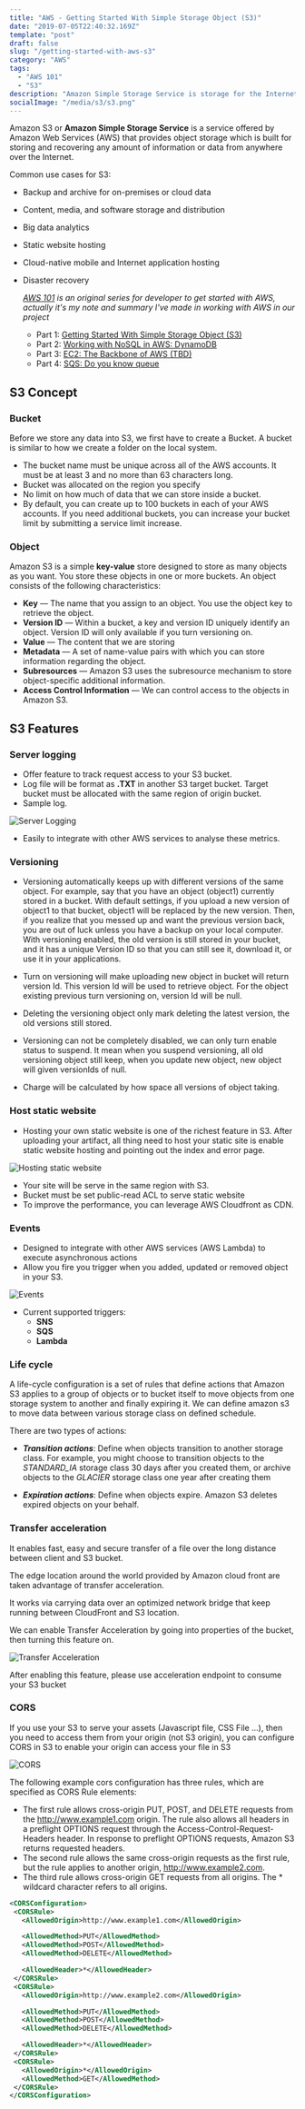 ```yaml
---
title: "AWS - Getting Started With Simple Storage Object (S3)"
date: "2019-07-05T22:40:32.169Z"
template: "post"
draft: false
slug: "/getting-started-with-aws-s3"
category: "AWS"
tags:
  - "AWS 101"
  - "S3"
description: "Amazon Simple Storage Service is storage for the Internet. It is designed to make web-scale computing easier for developers."
socialImage: "/media/s3/s3.png"
---
```


Amazon S3 or __Amazon Simple Storage Service__ is a service offered by Amazon Web Services (AWS) that provides object storage which is built for storing and recovering any amount of information or data from anywhere over the Internet.

Common use cases for S3:
- Backup and archive for on-premises or cloud data
- Content, media, and software storage and distribution
- Big data analytics
- Static website hosting
- Cloud-native mobile and Internet application hosting
- Disaster recovery
    
    *[AWS 101](http://blog.haidv.me/tag/aws-101/) is an original series for developer to get started with AWS, actually it's my note and summary I've made in working with AWS in our project*

    - Part 1: [Getting Started With Simple Storage Object (S3)](https://blog.haidv.me/getting-started-with-aws-s3)
    - Part 2: [Working with NoSQL in AWS: DynamoDB](https://blog.haidv.me/working-with-aws-dynamodb)
    - Part 3: [EC2: The Backbone of AWS (TBD)](https://blog.haidv.me)
    - Part 4: [SQS: Do you know queue](https://blog.haidv.me/aws-sqs-do-you-know-queue)


## S3 Concept

### Bucket

Before we store any data into S3, we first have to create a Bucket. A bucket is similar to how we create a folder on the local system.

- The bucket name must be unique across all of the AWS accounts. It must be at least 3 and no more than 63 characters long.
- Bucket was allocated on the region you specify
- No limit on how much of data that we can store inside a bucket.
- By default, you can create up to 100 buckets in each of your AWS accounts. If you need additional buckets, you can increase your bucket limit by submitting a service limit increase.

### Object

Amazon S3 is a simple __key-value__ store designed to store as many objects as you want. You store these objects in one or more buckets. An object consists of the following characteristics:
- __Key__ — The name that you assign to an object. You use the object key to retrieve the object.
- __Version ID__ — Within a bucket, a key and version ID uniquely identify an object. Version ID will only available if you turn versioning on.
- __Value__ — The content that we are storing
- __Metadata__ — A set of name-value pairs with which you can store information regarding the object.
- __Subresources__ — Amazon S3 uses the subresource mechanism to store object-specific additional information.
- __Access Control Information__ — We can control access to the objects in Amazon S3.

## S3 Features

### Server logging

- Offer feature to track request access to your S3 bucket.
- Log file will be format as __.TXT__ in another S3 target bucket. Target bucket must be allocated with the same region of origin bucket.
- Sample log.

![Server Logging](/media/s3/s3_log.png)

- Easily to integrate with other AWS services to analyse these metrics.

### Versioning

- Versioning automatically keeps up with different versions of the same object. For example, say that you have an object (object1) currently stored in a bucket. With default settings, if you upload a new version of object1 to that bucket, object1 will be replaced by the new version. Then, if you realize that you messed up and want the previous version back, you are out of luck unless you have a backup on your local computer. With versioning enabled, the old version is still stored in your bucket, and it has a unique Version ID so that you can still see it, download it, or use it in your applications.


- Turn on versioning will make uploading new object in bucket will return version Id. This version Id will be used to retrieve object. For the object existing previous turn versioning on, version Id will be null.


- Deleting the versioning object only mark deleting the latest version, the old versions still stored.


- Versioning can not be completely disabled, we can only turn enable status to suspend. It mean when you suspend versioning, all old versioning object still keep, when you update new object, new object will given versionIds of null.


- Charge will be calculated by how space all versions of object taking.

### Host static website

- Hosting your own static website is one of the richest feature in S3. After uploading your artifact, all thing need to host your static site is enable static website hosting and pointing out the index and error page.

![Hosting static website](/media/s3/s3_static_web.png)
- Your site will be serve in the same region with S3.
- Bucket must be set public-read ACL to serve static website
- To improve the performance, you can leverage AWS Cloudfront as CDN.

### Events

- Designed to integrate with other AWS services (AWS Lambda) to execute asynchronous actions
- Allow you fire you trigger when you added, updated or removed object in your S3.

![Events](/media/s3/s3_event.png)
- Current supported triggers:
    - __SNS__
    - __SQS__
    - __Lambda__

### Life cycle


A life-cycle configuration is a set of rules that define actions that Amazon S3 applies to a group of objects or to bucket itself to move objects from one storage system to another and finally expiring it. We can define amazon s3 to move data between various storage class on defined schedule.

There are two types of actions:
- __*Transition actions*__: Define when objects transition to another storage class. For example, you might choose to transition objects to the *STANDARD_IA* storage class 30 days after you created them, or archive objects to the *GLACIER* storage class one year after creating them


- __*Expiration actions*__: Define when objects expire. Amazon S3 deletes expired objects on your behalf.

### Transfer acceleration


It enables fast, easy and secure transfer of a file over the long distance between client and S3 bucket.

The edge location around the world provided by Amazon cloud front are taken advantage of transfer acceleration.

It works via carrying data over an optimized network bridge that keep running between CloudFront and S3 location.

We can enable Transfer Acceleration by going into properties of the bucket, then turning this feature on.

![Transfer Acceleration](/media/s3/s3_transfer_accleration.png)

After enabling this feature, please use acceleration endpoint to consume your S3 bucket

### CORS

If you use your S3 to serve your assets (Javascript file, CSS File ...), then you need to access them from your origin (not S3 origin), you can configure CORS in S3 to enable your origin can access your file in S3

![CORS](/media/s3/cors.png)

The following example cors configuration has three rules, which are specified as CORS Rule elements:

- The first rule allows cross-origin PUT, POST, and DELETE requests from the http://www.example1.com origin. The rule also allows all headers in a preflight OPTIONS request through the Access-Control-Request-Headers header. In response to preflight OPTIONS requests, Amazon S3 returns requested headers.
- The second rule allows the same cross-origin requests as the first rule, but the rule applies to another origin, http://www.example2.com.
- The third rule allows cross-origin GET requests from all origins. The * wildcard character refers to all origins.

```xml
<CORSConfiguration>
 <CORSRule>
   <AllowedOrigin>http://www.example1.com</AllowedOrigin>

   <AllowedMethod>PUT</AllowedMethod>
   <AllowedMethod>POST</AllowedMethod>
   <AllowedMethod>DELETE</AllowedMethod>

   <AllowedHeader>*</AllowedHeader>
 </CORSRule>
 <CORSRule>
   <AllowedOrigin>http://www.example2.com</AllowedOrigin>

   <AllowedMethod>PUT</AllowedMethod>
   <AllowedMethod>POST</AllowedMethod>
   <AllowedMethod>DELETE</AllowedMethod>

   <AllowedHeader>*</AllowedHeader>
 </CORSRule>
 <CORSRule>
   <AllowedOrigin>*</AllowedOrigin>
   <AllowedMethod>GET</AllowedMethod>
 </CORSRule>
</CORSConfiguration>
```
